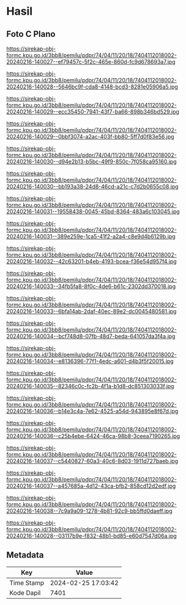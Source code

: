 # Hasil

## Foto C Plano

https://sirekap-obj-formc.kpu.go.id/3bb8/pemilu/pdpr/74/04/11/20/18/7404112018002-20240216-140027--ef79457c-5f2c-465e-860d-fc9d678693a7.jpg

https://sirekap-obj-formc.kpu.go.id/3bb8/pemilu/pdpr/74/04/11/20/18/7404112018002-20240216-140028--5646bc9f-cda8-4148-bcd3-8281e05906a5.jpg

https://sirekap-obj-formc.kpu.go.id/3bb8/pemilu/pdpr/74/04/11/20/18/7404112018002-20240216-140029--ecc35450-7941-43f7-ba66-898b346bd529.jpg

https://sirekap-obj-formc.kpu.go.id/3bb8/pemilu/pdpr/74/04/11/20/18/7404112018002-20240216-140029--0bbf3074-a2ac-403f-bb80-5ff7d0f83e56.jpg

https://sirekap-obj-formc.kpu.go.id/3bb8/pemilu/pdpr/74/04/11/20/18/7404112018002-20240216-140030--d94e2b13-b5bc-49f9-850c-7f058ca95160.jpg

https://sirekap-obj-formc.kpu.go.id/3bb8/pemilu/pdpr/74/04/11/20/18/7404112018002-20240216-140030--bb193a38-24d8-46cd-a21c-c7d2b0655c08.jpg

https://sirekap-obj-formc.kpu.go.id/3bb8/pemilu/pdpr/74/04/11/20/18/7404112018002-20240216-140031--19558438-0045-45bd-8364-483a6c103045.jpg

https://sirekap-obj-formc.kpu.go.id/3bb8/pemilu/pdpr/74/04/11/20/18/7404112018002-20240216-140031--389e259e-1ca5-41f2-a2a4-c8e9d4b6129b.jpg

https://sirekap-obj-formc.kpu.go.id/3bb8/pemilu/pdpr/74/04/11/20/18/7404112018002-20240216-140032--42c63201-b4eb-4193-bcea-f36e54d957f4.jpg

https://sirekap-obj-formc.kpu.go.id/3bb8/pemilu/pdpr/74/04/11/20/18/7404112018002-20240216-140033--34fb5fa8-8f0c-4de6-b61c-2302dd370018.jpg

https://sirekap-obj-formc.kpu.go.id/3bb8/pemilu/pdpr/74/04/11/20/18/7404112018002-20240216-140033--6bfa14ab-2daf-40ec-89e2-dc0045480581.jpg

https://sirekap-obj-formc.kpu.go.id/3bb8/pemilu/pdpr/74/04/11/20/18/7404112018002-20240216-140034--bcf748d8-07fb-48d7-beda-641057da3f4a.jpg

https://sirekap-obj-formc.kpu.go.id/3bb8/pemilu/pdpr/74/04/11/20/18/7404112018002-20240216-140034--e8136396-77f1-4edc-a601-d4b3f5f20015.jpg

https://sirekap-obj-formc.kpu.go.id/3bb8/pemilu/pdpr/74/04/11/20/18/7404112018002-20240216-140035--82346c0c-fc2b-4f1a-b1d8-dc851303033f.jpg

https://sirekap-obj-formc.kpu.go.id/3bb8/pemilu/pdpr/74/04/11/20/18/7404112018002-20240216-140036--b14e3c4a-7e62-4525-a54d-943895e8f67d.jpg

https://sirekap-obj-formc.kpu.go.id/3bb8/pemilu/pdpr/74/04/11/20/18/7404112018002-20240216-140036--c25b4ebe-6424-46ca-98b8-3ceea7190265.jpg

https://sirekap-obj-formc.kpu.go.id/3bb8/pemilu/pdpr/74/04/11/20/18/7404112018002-20240216-140037--c5440827-60a3-40c6-8d03-1911d727baeb.jpg

https://sirekap-obj-formc.kpu.go.id/3bb8/pemilu/pdpr/74/04/11/20/18/7404112018002-20240216-140037--a457685a-4d12-43ca-bfb2-858cd12d2edf.jpg

https://sirekap-obj-formc.kpu.go.id/3bb8/pemilu/pdpr/74/04/11/20/18/7404112018002-20240216-140038--7c9a9a09-1278-4b81-92c9-bb5ffd0daeff.jpg

https://sirekap-obj-formc.kpu.go.id/3bb8/pemilu/pdpr/74/04/11/20/18/7404112018002-20240216-140028--03117b9e-f832-48b1-bd85-e60d7547d06a.jpg


## Metadata

| Key        | Value               |
| ---------- | ------------------- |
| Time Stamp | 2024-02-25 17:03:42 |
| Kode Dapil | 7401                |



